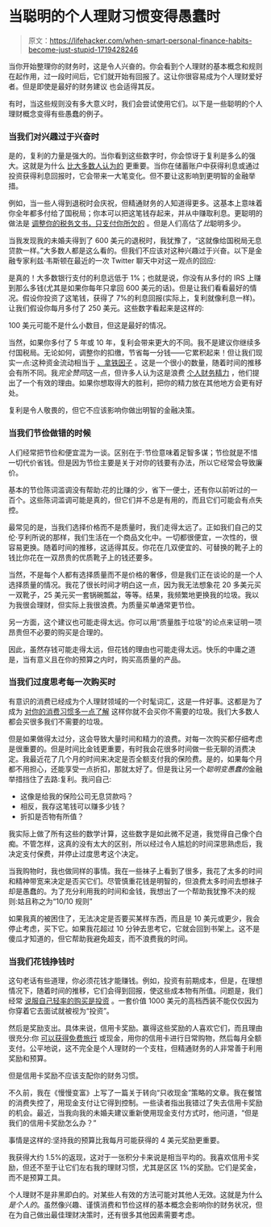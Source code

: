 # 当聪明的个人理财习惯变得愚蠢时

> 原文：<https://lifehacker.com/when-smart-personal-finance-habits-become-just-stupid-1719428246>

当你开始整理你的财务时，这是令人兴奋的。你会看到个人理财的基本概念和规则在起作用，过一段时间后，它们就开始有回报了。这让你很容易成为个人理财爱好者。但是即使是最好的财务建议 也会适得其反。



有时，当这些规则没有多大意义时，我们会尝试使用它们。以下是一些聪明的个人理财概念变得有些愚蠢的例子。

### 当我们对兴趣过于兴奋时

是的，复利的力量是强大的。当你看到这些数字时，你会惊讶于复利是多么的强大。这就是为什么 [比大多数人认为的](https://lifehacker.com/misunderstood-money-math-why-interest-matters-more-tha-1635258906) 更重要。当你在储蓄账户中获得利息或通过投资获得利息回报时，它会带来一大笔变化。但不要让这影响到更明智的金融举措。

例如，当一些人得到退税时会庆祝，但精通财务的人知道得更多。这基本上意味着你全年都多付给了国税局；你本可以把这笔钱存起来，并从中赚取利息。更聪明的做法是 [调整你的税务文书，只支付你所欠的](http://lifehacker.com/how-do-i-avoid-owing-money-or-getting-a-huge-refund-on-5890480) 。但是人们高估了*比*聪明多少。

当我发现我的未婚夫得到了 600 美元的退税时，我犹豫了，“这就像给国税局无息贷款一样。”大多数人都是这么看的。但我们不应该对这种兴趣过于兴奋。以下是金融专家利兹·韦斯顿在最近的一次 Twitter 聊天中对这一观点的回应:

是真的！大多数银行支付的利息远低于 1%；也就是说，你没有从多付的 IRS 上赚到那么多钱(尤其是如果你每年只拿回 600 美元的话)。但是让我们看看最好的情况。假设你投资了这笔钱，获得了 7%的利息回报(实际上，复利就像利息一样)。让我们假设你每月多付了 250 美元。这些数字看起来是这样的:

100 美元可能不是什么小数目，但这是最好的情况。

当然，如果你多付了 5 年或 10 年，复利会带来更大的不同。我不是建议你继续多付国税局。无论如何，调整你的扣缴，节省每一分钱——它累积起来！但让我们现实一点:这种资金流动相当于 [、拿铁因子](http://lifehacker.com/redefine-the-latte-factor-for-more-successful-money-sav-5609542) 。这是一个很小的数量，随着时间的推移会有所不同。我*完全赞同*这一点，但许多人认为这是浪费 [个人财务精力](http://www.iwillteachyoutoberich.com/blog/the-big-wins-manifesto/) ，他们提出了一个有效的理由。如果你想取得大的胜利，把你的精力放在其他地方会更有好处。

复利是令人敬畏的，但它不应该影响你做出明智的金融决策。

### 当我们节俭做错的时候

人们经常把节俭和便宜混为一谈。区别在于:节俭意味着足智多谋；节俭就是不惜一切代价省钱。但是因为节俭主要是关于对你的钱要有办法，所以它经常会导致廉价。

基本的节俭陈词滥调没有帮助:花的比赚的少，省下一便士，还有你以前听过的一百个。这些陈词滥调可能是真的，但它们并不总是有用的，而且它们可能会有点失控。

最常见的是，当我们选择价格而不是质量时，我们走得太远了。正如我们自己的艾伦·亨利所说的那样，我们生活在一个商品文化中。一切都很便宜，一次性的，很容易更换。随着时间的推移，这适得其反。你花在几双便宜的、可替换的靴子上的钱比你花在一双昂贵的优质靴子上的钱还要多。

当然，不是每个人都有选择质量而不是价格的奢侈，但是我们正在谈论的是一个人选择质量的情况。我花了很长时间才明白这一点，因为我无法想象花 20 多美元买一双靴子，25 美元买一套锅碗瓢盆，等等。结果，我频繁地更换我的垃圾。我以为我很会理财，但实际上我很浪费。为质量买单通常更节俭。

另一方面，这个建议也可能走得太远。你可以用“质量胜于垃圾”的论点来证明一项昂贵但不必要的购买是合理的。

因此，虽然存钱可能走得太远，但花钱的理由也可能走得太远。快乐的中庸之道是，当有意义且在你的预算之内时，购买高质量的产品。

### 当我们过度思考每一次购买时

有意识的消费已经成为个人理财领域的一个时髦词汇，这是一件好事。这都是为了成为 [对你的消费习惯多一点了解](https://lifehacker.com/practice-conscious-spending-to-make-better-buying-dec-1568969476) 这样你就不会买你不需要的垃圾。我们大多数人都会买很多我们不需要的垃圾。

但是如果做得太过分，这会导致大量时间和精力的浪费。对每一次购买都仔细考虑是很重要的。但是时间比金钱更重要，有时我会花很多时间做一些无聊的消费决定。我最近花了几个月的时间来决定是否全额支付我的保险费。是的，如果每个月都不用担心，还能享受一点折扣，那就太好了。但是我让另一个*聪明变愚蠢的*金融举措挡住了去路:复利。我问自己:

*   这像是给我的保险公司无息贷款吗？
*   相反，我存这笔钱可以赚多少钱？
*   折扣是否物有所值？

我实际上做了所有这些的数学计算，这些数字是如此微不足道，我觉得自己像个白痴。不管怎样，这真的没有太大的区别，所以经过令人尴尬的时间深思熟虑后，我决定支付保费，并停止过度思考这个决定。

当我购物时，我也做同样的事情。我在一些袜子上看到了很多，我花了太多的时间和精神带宽来决定是否买它们。尽管慎重花钱是明智的，但浪费太多时间去想袜子却是愚蠢的。为了充分利用我的时间和金钱，我想出了一个帮助我犹豫不决的规则:姑且称之为“10/10 规则”

如果我真的被困住了，无法决定是否要买某样东西，而且是 10 美元或更少，我会停止考虑，买下它。如果我花超过 10 分钟去思考它，它就会回到书架上。这不是傻瓜才知道的，但它帮助我避免超支，而不浪费我的时间。

### 当我们花钱挣钱时

这句老话有些道理，你必须花钱才能赚钱。例如，投资有前期成本，但是，在理想情况下，随着时间的推移，它们会得到回报，使这些成本物有所值。问题是，我们经常 [说服自己轻率的购买是投资](http://twocents.lifehacker.com/don-t-justify-frivolous-spending-by-calling-it-an-inves-1665978777) 。一套价值 1000 美元的高档西装不能仅仅因为你穿着它去面试就被视为“投资”。

然后是奖励支出。具体来说，信用卡奖励。赢得这些奖励的人喜欢它们，而且理由很充分:你 [可以获得免费旅行](https://lifehacker.com/how-to-pick-and-manage-credit-cards-for-the-best-trav-1612445323) 或现金，用你的信用卡进行日常购物，然后每月全额支付。公平地说，这不完全是个人理财的一个支柱，但精通财务的人非常善于利用奖励和预算。

但是信用卡奖励不应该支配你的财务习惯。

不久前，我在《慢慢变富》上写了一篇关于转向“只收现金”策略的文章。我在餐馆的消费失控了，用现金支付让它得到控制。一些读者指出我错过了失去信用卡奖励的机会。最近，当我向我的未婚夫建议重新使用现金支付方式时，他问道，“但是我们的信用卡奖励怎么办？”

事情是这样的:坚持我的预算比我每月可能获得的 4 美元奖励更重要。

我获得大约 1.5%的返现，这对于一张积分卡来说是相当平均的。我喜欢信用卡奖励，但还不至于让它们左右我的理财习惯，尤其是区区 1%的奖励。它们是奖金，而不是预算工具。

个人理财不是非黑即白的。对某些人有效的方法可能对其他人无效。这就是为什么*是个人的*。虽然像兴趣、谨慎消费和节俭这样的基本概念会影响你的财务状况，但在为自己做出最佳理财决策时，还有很多其他因素需要考虑。